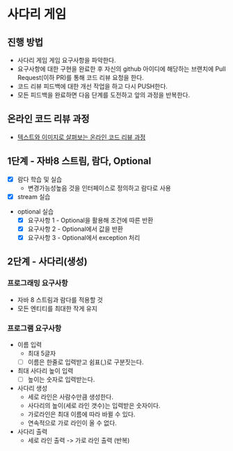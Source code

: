 # 사다리 게임
## 진행 방법
* 사다리 게임 게임 요구사항을 파악한다.
* 요구사항에 대한 구현을 완료한 후 자신의 github 아이디에 해당하는 브랜치에 Pull Request(이하 PR)를 통해 코드 리뷰 요청을 한다.
* 코드 리뷰 피드백에 대한 개선 작업을 하고 다시 PUSH한다.
* 모든 피드백을 완료하면 다음 단계를 도전하고 앞의 과정을 반복한다.

## 온라인 코드 리뷰 과정
* [텍스트와 이미지로 살펴보는 온라인 코드 리뷰 과정](https://github.com/nextstep-step/nextstep-docs/tree/master/codereview)

## 1단계 - 자바8 스트림, 람다, Optional
* [x] 람다 학습 및 실습
  * 변경가능성높음 것을 인터페이스로 정의하고 람다로 사용
* [x] stream 실습
* optional 실습
  * [x] 요구사항 1 - Optional을 활용해 조건에 따른 반환
  * [x] 요구사항 2 - Optional에서 값을 반환
  * [x] 요구사항 3 - Optional에서 exception 처리

## 2단계 - 사다리(생성)
### 프로그래밍 요구사항
* 자바 8 스트림과 람다를 적용할 것
* 모든 엔티티를 최대한 작게 유지

### 프로그램 요구사항
* 이름 입력
  * 최대 5글자
  * [ ] 이름은 한줄로 입력받고 쉼표(,)로 구분짓는다.
* 최대 사다리 높이 입력
  * [ ] 높이는 숫자로 입력받는다.
* 사다리 생성
  * 세로 라인은 사람수만큼 생성한다.
  * 사다리의 높이(세로 라인 갯수)는 입력받은 숫자이다.
  * 가로라인은 최대 이름에 따라 바뀔 수 있다.
  * 연속적으로 가로 라인이 올 수 없다.
* 사다리 출력
  * 세로 라인 출력 -> 가로 라인 출력 (반복)
